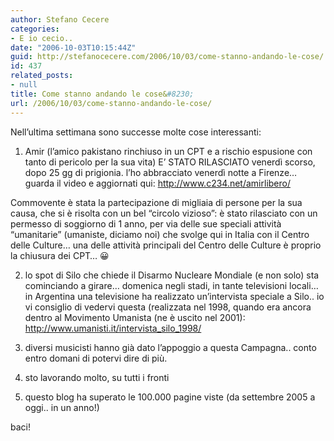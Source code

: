 ```yaml
---
author: Stefano Cecere
categories:
- E io cecio..
date: "2006-10-03T10:15:44Z"
guid: http://stefanocecere.com/2006/10/03/come-stanno-andando-le-cose/
id: 437
related_posts:
- null
title: Come stanno andando le cose&#8230;
url: /2006/10/03/come-stanno-andando-le-cose/
---
```


Nell&#8217;ultima settimana sono successe molte cose interessanti:

1) Amir (l&#8217;amico pakistano rinchiuso in un CPT e a rischio espusione con tanto di pericolo per la sua vita) E&#8217; STATO RILASCIATO venerdì scorso, dopo 25 gg di prigionia. l&#8217;ho abbracciato venerdì notte a Firenze&#8230; guarda il video e aggiornati qui: <http://www.c234.net/amirlibero/>

Commovente è stata la partecipazione di migliaia di persone per la sua causa, che si è risolta con un bel &#8220;circolo vizioso&#8221;: è stato rilasciato con un permesso di soggiorno di 1 anno, per via delle sue speciali attività &#8220;umanitarie&#8221; (umaniste, diciamo noi) che svolge qui in Italia con il Centro delle Culture&#8230; una delle attività principali del Centro delle Culture è proprio la chiusura dei CPT&#8230; 😀

2) lo spot di Silo che chiede il Disarmo Nucleare Mondiale (e non solo) sta cominciando a girare&#8230; domenica negli stadi, in tante televisioni locali&#8230; in Argentina una televisione ha realizzato un&#8217;intervista speciale a Silo.. io vi consiglio di vedervi questa (realizzata nel 1998, quando era ancora dentro al Movimento Umanista (ne è uscito nel 2001): <a target="_blank" href="http://www.umanisti.it/intervista_silo_1998/">http://www.umanisti.it/intervista_silo_1998/</a>

3) diversi musicisti hanno già dato l&#8217;appoggio a questa Campagna.. conto entro domani di potervi dire di più.

4) sto lavorando molto, su tutti i fronti

5) questo blog ha superato le 100.000 pagine viste (da settembre 2005 a oggi.. in un anno!)
  
baci!